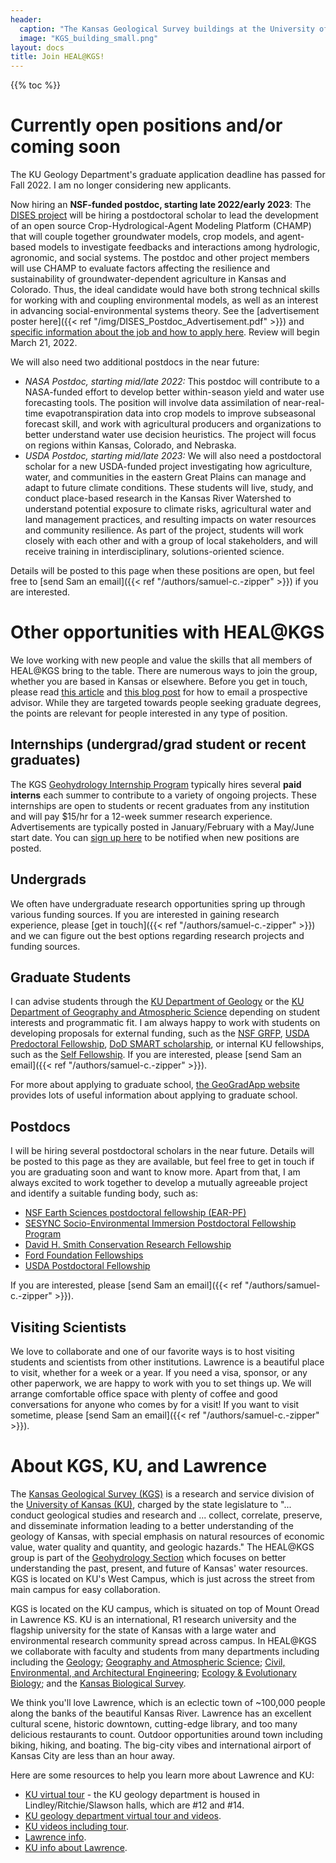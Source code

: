 ```yaml
---
header: 
  caption: "The Kansas Geological Survey buildings at the University of Kansas. Photo: KGS"
  image: "KGS_building_small.png"
layout: docs
title: Join HEAL@KGS!
---
```


{{% toc %}}

# Currently open positions and/or coming soon

The KU Geology Department's graduate application deadline has passed for Fall 2022. I am no longer considering new applicants.

Now hiring an **NSF-funded postdoc, starting late 2022/early 2023**: The [DISES project](https://www.nsf.gov/awardsearch/showAward?AWD_ID=2108196&HistoricalAwards=false) will be hiring a postdoctoral scholar to lead the development of an open source Crop-Hydrological-Agent Modeling Platform (CHAMP) that will couple together groundwater models, crop models, and agent-based models to investigate feedbacks and interactions among hydrologic, agronomic, and social systems. The postdoc and other project members will use CHAMP to evaluate factors affecting the resilience and sustainability of groundwater-dependent agriculture in Kansas and Colorado. Thus, the ideal candidate would have both strong technical skills for working with and coupling environmental models, as well as an interest in advancing social-environmental systems theory. See the [advertisement poster here]({{< ref "/img/DISES_Postdoc_Advertisement.pdf" >}}) and [specific information about the job and how to apply here](https://employment.ku.edu/postdoctoral-researcher/21278br). Review will begin March 21, 2022. 

We will also need two additional postdocs in the near future: 

 - *NASA Postdoc, starting mid/late 2022:* This postdoc will contribute to a NASA-funded effort to develop better within-season yield and water use forecasting tools. The position will involve data assimilation of near-real-time evapotranspiration data into crop models to improve subseasonal forecast skill, and work with agricultural producers and organizations to better understand water use decision heuristics. The project will focus on regions within Kansas, Colorado, and Nebraska.
 - *USDA Postdoc, starting mid/late 2023:* We will also need a postdoctoral scholar for a new USDA-funded project investigating how agriculture, water, and communities in the eastern Great Plains can manage and adapt to future climate conditions. These students will live, study, and conduct place-based research in the Kansas River Watershed to understand potential exposure to climate risks, agricultural water and land management practices, and resulting impacts on water resources and community resilience. As part of the project, students will work closely with each other and with a group of local stakeholders, and will receive training in interdisciplinary, solutions-oriented science.

Details will be posted to this page when these positions are open, but feel free to [send Sam an email]({{< ref "/authors/samuel-c.-zipper" >}}) if you are interested.

# Other opportunities with HEAL@KGS

We love working with new people and value the skills that all members of HEAL@KGS bring to the table. There are numerous ways to join the group, whether you are based in Kansas or elsewhere. Before you get in touch, please read [this article](https://www.sciencemag.org/careers/2015/05/dear-dr-neufeld) and [this blog post](https://contemplativemammoth.com/2013/04/08/so-you-want-to-go-to-grad-school-nail-the-inquiry-email/) for how to email a prospective advisor. While they are targeted towards people seeking graduate degrees, the points are relevant for people interested in any type of position.

## Internships (undergrad/grad student or recent graduates)
The KGS [Geohydrology Internship Program](http://www.kgs.ku.edu/Hydro/gipIndex.html) typically hires several **paid interns** each summer to contribute to a variety of ongoing projects. These internships are open to students or recent graduates from any institution and will pay $15/hr for a 12-week summer research experience. Advertisements are typically posted in January/February with a May/June start date. You can [sign up here](http://www.kgs.ku.edu/Hydro/gipIndex.html) to be notified when new positions are posted.

## Undergrads
We often have undergraduate research opportunities spring up through various funding sources. If you are interested in gaining research experience, please [get in touch]({{< ref "/authors/samuel-c.-zipper" >}}) and we can figure out the best options regarding research projects and funding sources.

## Graduate Students
I can advise students through the [KU Department of Geology](https://geo.ku.edu/) or the [KU Department of Geography and Atmospheric Science](https://geog.ku.edu/) depending on student interests and programmatic fit. I am always happy to work with students on developing proposals for external funding, such as the [NSF GRFP](http://www.nsfgrfp.org/), [USDA Predoctoral Fellowship](https://nifa.usda.gov/funding-opportunity/agriculture-and-food-research-initiative-education-workforce-development), [DoD SMART scholarship](https://www.smartscholarship.org/smart), or internal KU fellowships, such as the [Self Fellowship](https://selfgraduate.ku.edu). If you are interested, please [send Sam an email]({{< ref "/authors/samuel-c.-zipper" >}}).

For more about applying to graduate school, [the GeoGradApp website](https://geogradapp.com/) provides lots of useful information about applying to graduate school.

## Postdocs
I will be hiring several postdoctoral scholars in the near future. Details will be posted to this page as they are available, but feel free to get in touch if you are graduating soon and want to know more. Apart from that, I am always excited to work together to develop a mutually agreeable project and identify a suitable funding body, such as:
 - [NSF Earth Sciences postdoctoral fellowship (EAR-PF)](https://www.nsf.gov/funding/pgm_summ.jsp?pims_id=503144)
 - [SESYNC Socio-Environmental Immersion Postdoctoral Fellowship Program](https://www.sesync.org/opportunities/research-fellowships-postdoctoral-fellowships/socio-environmental-immersion-1)
 - [David H. Smith Conservation Research Fellowship](https://conbio.org/mini-sites/smith-fellows) 
 - [Ford Foundation Fellowships](https://sites.nationalacademies.org/PGA/FordFellowships/index.htm)
 - [USDA Postdoctoral Fellowship](https://nifa.usda.gov/funding-opportunity/agriculture-and-food-research-initiative-education-workforce-development)

If you are interested, please [send Sam an email]({{< ref "/authors/samuel-c.-zipper" >}}).

## Visiting Scientists
We love to collaborate and one of our favorite ways is to host visiting students and scientists from other institutions. Lawrence is a beautiful place to visit, whether for a week or a year. If you need a visa, sponsor, or any other paperwork, we are happy to work with you to set things up. We will arrange comfortable office space with plenty of coffee and good conversations for anyone who comes by for a visit! If you want to visit sometime, please [send Sam an email]({{< ref "/authors/samuel-c.-zipper" >}}). 

# About KGS, KU, and Lawrence 
The [Kansas Geological Survey (KGS)](http://www.kgs.ku.edu/) is a research and service division of the [University of Kansas (KU)](https://www.ku.edu/), charged by the state legislature to "... conduct geological studies and research and ... collect, correlate, preserve, and disseminate information leading to a better understanding of the geology of Kansas, with special emphasis on natural resources of economic value, water quality and quantity, and geologic hazards." The HEAL@KGS group is part of the [Geohydrology Section](http://www.kgs.ku.edu/Hydro/hydroIndex.html) which focuses on better understanding the past, present, and future of Kansas' water resources. KGS is located on KU's West Campus, which is just across the street from main campus for easy collaboration.

KGS is located on the KU campus, which is situated on top of Mount Oread in Lawrence KS. KU is an international, R1 research university and the flagship university for the state of Kansas with a large water and environmental research community spread across campus. In HEAL@KGS we collaborate with faculty and students from many departments including including the [Geology](https://geo.ku.edu/); [Geography and Atmospheric Science](https://geog.ku.edu/); [Civil, Environmental, and Architectural Engineering](https://ceae.ku.edu/); [ Ecology & Evolutionary Biology](https://eeb.ku.edu/); and the [Kansas Biological Survey](http://biosurvey.ku.edu/).

We think you'll love Lawrence, which is an eclectic town of ~100,000 people along the banks of the beautiful Kansas River. Lawrence has an excellent cultural scene, historic downtown, cutting-edge library, and too many delicious restaurants to count. Outdoor opportunities around town including biking, hiking, and boating. The big-city vibes and international airport of Kansas City are less than an hour away.

Here are some resources to help you learn more about Lawrence and KU:
 - [KU virtual tour](http://ku.maps.arcgis.com/apps/MapTour/index.html?appid=95c6bb4d6707414787773dbe687fae47) - the KU geology department is housed in Lindley/Ritchie/Slawson halls, which are #12 and #14.
 - [KU geology department virtual tour and videos](https://geo.ku.edu/virtual-tour).
 - [KU videos including tour](https://www.youtube.com/playlist?list=PLt5CYCjV3zLt0aNhs45_KTL5k6xrKYzVb).
 - [Lawrence info](https://unmistakablylawrence.com/).
 - [KU info about Lawrence](https://ku.edu/about-lawrence).